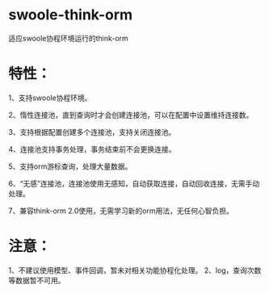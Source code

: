 # swoole-think-orm
适应swoole协程环境运行的think-orm

# 特性：
1、支持swoole协程环境。

2、惰性连接池，直到查询时才会创建连接池，可以在配置中设置维持连接数。

3、支持根据配置创建多个连接池，支持关闭连接池。

4、连接池支持事务处理，事务结束前不会更换连接。

5、支持orm游标查询，处理大量数据。

6、“无感”连接池，连接池使用无感知，自动获取连接，自动回收连接，无需手动处理。

7、兼容think-orm 2.0使用，无需学习新的orm用法，无任何心智负担。

# 注意：
1、不建议使用模型、事件回调，暂未对相关功能协程化处理。
2、log，查询次数等数据暂不可用。
